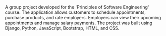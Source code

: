 A group project developed for the 'Principles of Software Engineering' course. The application allows customers to schedule appointments,
purchase products, and rate employers. Employers can view their upcoming appointments and manage salary payments. 
The project was built using Django, Python, JavaScript, Bootstrap, HTML, and CSS.
